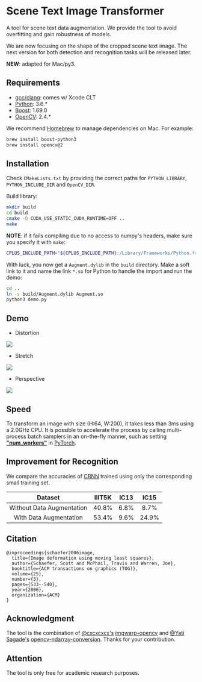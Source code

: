 # Scene Text Image Transformer

A tool for scene text data augmentation. We provide the tool to avoid overfitting and gain robustness of models.

We are now focusing on the shape of the cropped scene text image. The next version for both detection and recognition tasks will be released later. 

__NEW__: adapted for Mac/py3.

## Requirements

- [gcc/clang](https://download.developer.apple.com/Developer_Tools/Command_Line_Tools_macOS_10.14_for_Xcode_10.2.1.dmg/Command_Line_Tools_macOS_10.14_for_Xcode_10.2.1.dmg): comes w/ Xcode CLT
- [Python](https://www.python.org/): 3.6.*
- [Boost](https://www.boost.org/): 1.69.0
- [OpenCV](https://opencv.org/): 2.4.*

We recommend [Homebrew](https://brew.sh/) to manage dependencies on Mac. For example:

```bash
brew install boost-python3
brew install opencv@2
```

## Installation

Check `CMakeLists.txt` by providing the correct paths for `PYTHON_LIBRARY`, `PYTHON_INCLUDE_DIR` and `OpenCV_DIR`.

Build library:

```bash
mkdir build
cd build
cmake -D CUDA_USE_STATIC_CUDA_RUNTIME=OFF ..
make
```

__NOTE__: if it fails compiling due to no access to numpy's headers, make sure you specify it with `make`:

```bash
CPLUS_INCLUDE_PATH="${CPLUS_INCLUDE_PATH}:/Library/Frameworks/Python.framework/Versions/3.6/lib/python3.6/site-packages/numpy/core/include" make
```

With luck, you now get a `Augment.dylib` in the `build` directory. Make a soft link to it and name the link `*.so` for Python to handle the import and run the demo:

```bash
cd ..
ln -s build/Augment.dylib Augment.so
python3 demo.py
```

## Demo

- Distortion

![](pic/gif_Distort.gif) 

- Stretch

![](pic/gif_Stretch.gif)

- Perspective

![](pic/gif_Perspective.gif)

## Speed

To transform an image with size (H:64, W:200), it takes less than 3ms using a 2.0GHz CPU. It is possible to accelerate the process by calling multi-process batch samplers in an on-the-fly manner, such as setting [**\"num_workers\"**](https://pytorch.org/docs/0.3.1/data.html?highlight=dataset#torch.utils.data.DataLoader) in [PyTorch](https://pytorch.org/docs/0.3.1/data.html?highlight=dataset#torch.utils.data.DataLoader).

## Improvement for Recognition

We compare the accuracies of [CRNN](https://github.com/meijieru/crnn.pytorch) trained using only the corresponding small training set.

| <center>Dataset</center> | <center>IIIT5K</center> | <center>IC13</center> | <center>IC15</center> |
| :---: | :---: | :---: | :---:|
| Without Data Augmentation | <center>40.8%</center> | <center>6.8%</center> | <center>8.7%</center> |
| <center>With Data Augmentation</center> | <center>53.4%</center> | <center>9.6%</center> | <center>24.9%</center> | 


## Citation

```
@inproceedings{schaefer2006image,
  title={Image deformation using moving least squares},
  author={Schaefer, Scott and McPhail, Travis and Warren, Joe},
  booktitle={ACM transactions on graphics (TOG)},
  volume={25},
  number={3},
  pages={533--540},
  year={2006},
  organization={ACM}
}
```

## Acknowledgment
The tool is the combination of [@cxcxcxcx's](https://github.com/cxcxcxcx) [imgwarp-opencv](https://github.com/cxcxcxcx/imgwarp-opencv) and [@Yati Sagade's](https://github.com/yati-sagade) [opencv-ndarray-conversion](https://github.com/yati-sagade/opencv-ndarray-conversion). Thanks for your contribution. 

## Attention
The tool is only free for academic research purposes.
